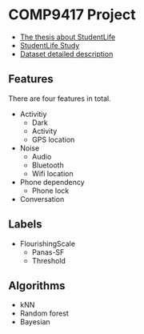 # COMP9417 Project
- [The thesis about StudentLife](https://github.com/z5165356/COMP9417-Project/blob/master/StudentLife_Dataset/StudentLIfe_AssessingMentalHealth.pdf)
- [StudentLife Study](https://studentlife.cs.dartmouth.edu/)
- [Dataset detailed description](https://studentlife.cs.dartmouth.edu/dataset.html)

## Features
There are four features in total.

- Activitiy
  - Dark
  - Activity
  - GPS location
- Noise
  - Audio
  - Bluetooth
  - Wifi location
- Phone dependency
  - Phone lock
- Conversation

## Labels
- FlourishingScale
  - Panas-SF
  - Threshold

## Algorithms
- kNN
- Random forest
- Bayesian
